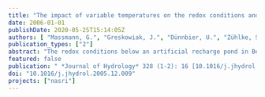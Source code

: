 ```yaml
---
title: "The impact of variable temperatures on the redox conditions and the behaviour of pharmaceutical residues during artificial recharge"
date: 2006-01-01
publishDate: 2020-05-25T15:14:05Z
authors: [ "Massmann, G.", "Greskowiak, J.", "Dünnbier, U.", "Zühlke, S.", "Knappe, A.", "Pekdeger, A." ]
publication_types: ["2"]
abstract: "The redox conditions below an artificial recharge pond in Berlin were largely dependent on seasonal temperature changes of 0-24 °C in the infiltrate. Aerobic conditions prevailed in winter, when temperatures were low, while anaerobic conditions were reached below the pond when temperatures exceeded 14 °C. In contrast to temperature changes, cyclic changes between saturated or unsaturated conditions below the pond had only a minor effect on the redox conditions. However, the intrusion of gaseous oxygen during unsaturated conditions caused a temporary reinforced increase in oxidation of particulate organic matter. The effect of variable redox conditions on the behaviour of a number of pharmaceutically active compounds, namely carbamazepine, phenazone and several phenazone-type PhACs, was investigated. Phenazone is redox sensitive and was generally fully degraded before reaching the first groundwater well, as long as oxygen was present. When conditions turned anaerobic, phenazone was not fully eliminated. 1-Acetyl-1-methyl-2-dimethyl-oxymoyl-2-phenylhydrazide (AMDOPH) and carbamazepine are very persistent drug residues. However, results suggest that AMDOPH may be slightly degradable under aerobic conditions too, but further studies will be needed to verify this statement."
featured: false
publication: " *Journal of Hydrology* 328 (1-2): 16 [10.1016/j.jhydrol.2005.12.009](https://doi.org/10.1016/j.jhydrol.2005.12.009)"
doi: "10.1016/j.jhydrol.2005.12.009"
projects: ["nasri"]
---
```


